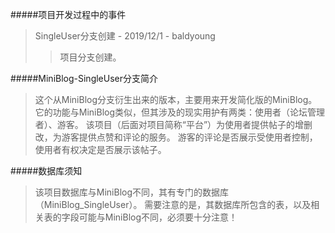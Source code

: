 #####项目开发过程中的事件
>SingleUser分支创建 - 2019/12/1 - baldyoung
>>项目分支创建。



#####MiniBlog-SingleUser分支简介
>这个从MiniBlog分支衍生出来的版本，主要用来开发简化版的MiniBlog。
它的功能与MiniBlog类似，但其涉及的现实用护有两类：使用者（论坛管理者）、游客。
该项目（后面对项目简称“平台”）为使用者提供帖子的增删改，为游客提供点赞和评论的服务。
游客的评论是否展示受使用者控制，使用者有权决定是否展示该帖子。


#####数据库须知
>该项目数据库与MiniBlog不同，其有专门的数据库（MiniBlog_SingleUser）。
需要注意的是，其数据库所包含的表，以及相关表的字段可能与MiniBlog不同，必须要十分注意！